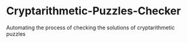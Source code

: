 # Cryptarithmetic-Puzzles-Checker
Automating the process of checking the solutions of cryptarithmetic puzzles
